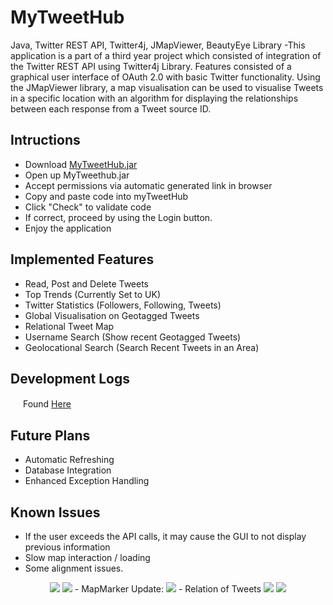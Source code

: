 # MyTweetHub
Java, Twitter REST API, Twitter4j, JMapViewer, BeautyEye Library -This application is a part of a third year project which consisted of integration of the Twitter REST API using Twitter4j Library. Features consisted of a graphical user interface of OAuth 2.0 with basic Twitter functionality. Using the JMapViewer library, a map visualisation can be used to visualise Tweets in a specific location with an algorithm for displaying the relationships between each response from a Tweet source ID.

Intructions
-----------------------------------
- Download <a href="https://github.com/DomHeal/MyTweetHub/releases">MyTweetHub.jar</a>
- Open up MyTweethub.jar
- Accept permissions via automatic generated link in browser
- Copy and paste code into myTweetHub
- Click "Check" to validate code
- If correct, proceed by using the Login button.
- Enjoy the application


Implemented Features
------------------------------------
- Read, Post and Delete Tweets
- Top Trends (Currently Set to UK)
- Twitter Statistics (Followers, Following, Tweets)
- Global Visualisation on Geotagged Tweets
- Relational Tweet Map
- Username Search (Show recent Geotagged Tweets)
- Geolocational Search (Search Recent Tweets in an Area)

Development Logs
------------------------------------
<img src="http://www.nirmalhostel.com/images/arrow-27-xxl.png" height="16" width="16"/> Found <a href="https://github.com/DomHeal/MyTweetHub/tree/master/MyTweetHub/devlogs">Here</a>

Future Plans
------------------------------------
- Automatic Refreshing
- Database Integration
- Enhanced Exception Handling

Known Issues
------------------------------------
- If the user exceeds the API calls, it may cause the GUI to not display previous information
- Slow map interaction / loading
- Some alignment issues.

<p align="center">
<img src="http://i.imgur.com/6aRY6N9.png" /img>
<img src="http://i.imgur.com/OCNqu6L.png" /img>
- MapMarker Update:
<img src="http://i.imgur.com/DpLuIc4.png" /img>
- Relation of Tweets
<img src="http://i.imgur.com/b5KtvlZ.png" /img>
<img src="http://i.imgur.com/HEkeVAE.png" /img>
</p>
